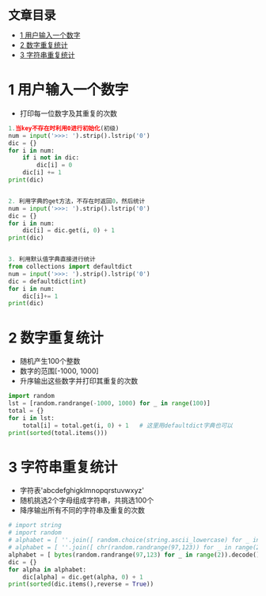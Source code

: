 <font size=5 face='微软雅黑'>__文章目录__</font>
<!-- TOC -->

- [1 用户输入一个数字](#1-用户输入一个数字)
- [2 数字重复统计](#2-数字重复统计)
- [3 字符串重复统计](#3-字符串重复统计)

<!-- /TOC -->
# 1 用户输入一个数字
- 打印每一位数字及其重复的次数
```python
1.当key不存在时利用0进行初始化(初级)
num = input('>>>: ').strip().lstrip('0')
dic = {}
for i in num:
    if i not in dic:
        dic[i] = 0
    dic[i] += 1    
print(dic)


2. 利用字典的get方法，不存在时返回0，然后统计
num = input('>>>: ').strip().lstrip('0')
dic = {}
for i in num:
    dic[i] = dic.get(i, 0) + 1
print(dic)


3. 利用默认值字典直接进行统计
from collections import defaultdict
num = input('>>>: ').strip().lstrip('0')
dic = defaultdict(int)
for i in num:
    dic[i]+= 1
print(dic)
```

# 2 数字重复统计
- 随机产生100个整数
- 数字的范围[-1000, 1000]
- 升序输出这些数字并打印其重复的次数
```python
import random
lst = [random.randrange(-1000, 1000) for _ in range(100)]
total = {}
for i in lst:
    total[i] = total.get(i, 0) + 1   # 这里用defaultdict字典也可以
print(sorted(total.items()))
```

# 3 字符串重复统计
- 字符表'abcdefghigklmnopqrstuvwxyz'
- 随机挑选2个字母组成字符串，共挑选100个
- 降序输出所有不同的字符串及重复的次数
```python
# import string
# import random
# alphabet = [ ''.join([ random.choice(string.ascii_lowercase) for _ in range(2)]) for _ in range(100)]  # 方法1，通过string方法的ascii_lowercase方法
# alphabet = [ ''.join([ chr(random.randrange(97,123)) for _ in range(2)]) for _ in range(100)]   # 方法2，通过对应的ascii码表
alphabet = [ bytes(random.randrange(97,123) for _ in range(2)).decode() for _ in range(100) ] # 方法3，通过bytes的解码
dic = {}
for alpha in alphabet:
    dic[alpha] = dic.get(alpha, 0) + 1
print(sorted(dic.items(),reverse = True))
```